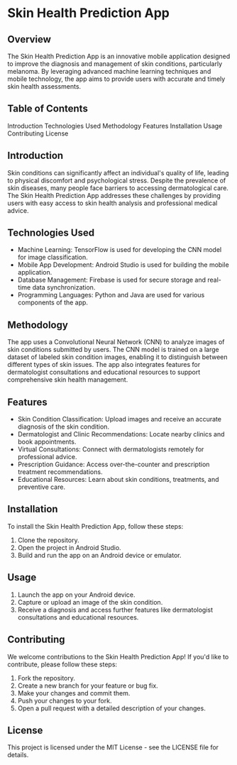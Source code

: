# Skin Health Prediction App
## Overview
The Skin Health Prediction App is an innovative mobile application designed to improve the diagnosis and management of skin conditions, particularly melanoma. By leveraging advanced machine learning techniques and mobile technology, the app aims to provide users with accurate and timely skin health assessments.

## Table of Contents
Introduction
Technologies Used
Methodology
Features
Installation
Usage
Contributing
License

## Introduction
Skin conditions can significantly affect an individual's quality of life, leading to physical discomfort and psychological stress. Despite the prevalence of skin diseases, many people face barriers to accessing dermatological care. The Skin Health Prediction App addresses these challenges by providing users with easy access to skin health analysis and professional medical advice.

## Technologies Used
* Machine Learning: TensorFlow is used for developing the CNN model for image classification.
* Mobile App Development: Android Studio is used for building the mobile application.
* Database Management: Firebase is used for secure storage and real-time data synchronization.
* Programming Languages: Python and Java are used for various components of the app.

## Methodology
The app uses a Convolutional Neural Network (CNN) to analyze images of skin conditions submitted by users. The CNN model is trained on a large dataset of labeled skin condition images, enabling it to distinguish between different types of skin issues. The app also integrates features for dermatologist consultations and educational resources to support comprehensive skin health management.

## Features
* Skin Condition Classification: Upload images and receive an accurate diagnosis of the skin condition.
* Dermatologist and Clinic Recommendations: Locate nearby clinics and book appointments.
* Virtual Consultations: Connect with dermatologists remotely for professional advice.
* Prescription Guidance: Access over-the-counter and prescription treatment recommendations.
* Educational Resources: Learn about skin conditions, treatments, and preventive care.

## Installation
To install the Skin Health Prediction App, follow these steps:

1) Clone the repository.
2) Open the project in Android Studio.
3) Build and run the app on an Android device or emulator.

## Usage

1) Launch the app on your Android device.
2) Capture or upload an image of the skin condition.
3) Receive a diagnosis and access further features like dermatologist consultations and educational resources.

## Contributing
We welcome contributions to the Skin Health Prediction App! If you'd like to contribute, please follow these steps:

1) Fork the repository.
2) Create a new branch for your feature or bug fix.
3) Make your changes and commit them.
4) Push your changes to your fork.
5) Open a pull request with a detailed description of your changes.

## License
This project is licensed under the MIT License - see the LICENSE file for details.

